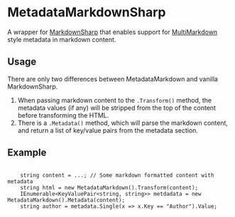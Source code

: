 MetadataMarkdownSharp
==================

A wrapper for [MarkdownSharp](https://code.google.com/p/markdownsharp/) that enables support for [MultiMarkdown](http://fletcherpenney.net/multimarkdown/) style metadata in markdown content.

## Usage

There are only two differences between MetadataMarkdown and vanilla MarkdownSharp.

1. When passing markdown content to the <code>.Transform()</code> method, the metadata values (if any) will be stripped from the top of the content before transforming the HTML.
2. There is a <code>.Metadata()</code> method, which will parse the markdown content, and return a list of key/value pairs from the metadata section.

## Example
<pre><code>
    string content = ...; // Some markdown formatted content with metadata
    string html = new MetadataMarkdown().Transform(content);
    IEnumerable&lt;KeyValuePair&lt;string, string&gt;&gt; metdadata = new MetadataMarkdown().Metadata(content);
    string author = metadata.Single(x => x.Key == "Author").Value;
</code></pre>

